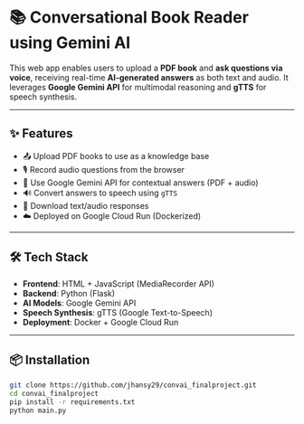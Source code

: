 # 📚 Conversational Book Reader using Gemini AI

This web app enables users to upload a **PDF book** and **ask questions via voice**, receiving real-time **AI-generated answers** as both text and audio. It leverages **Google Gemini API** for multimodal reasoning and **gTTS** for speech synthesis.



---

## ✨ Features

- 📤 Upload PDF books to use as a knowledge base
- 🎙️ Record audio questions from the browser
- 🤖 Use Google Gemini API for contextual answers (PDF + audio)
- 🔊 Convert answers to speech using `gTTS`
- 📁 Download text/audio responses
- ☁️ Deployed on Google Cloud Run (Dockerized)

---

## 🛠️ Tech Stack

- **Frontend**: HTML + JavaScript (MediaRecorder API)
- **Backend**: Python (Flask)
- **AI Models**: Google Gemini API
- **Speech Synthesis**: gTTS (Google Text-to-Speech)
- **Deployment**: Docker + Google Cloud Run

---

## 📦 Installation

```bash
git clone https://github.com/jhansy29/convai_finalproject.git
cd convai_finalproject
pip install -r requirements.txt
python main.py
